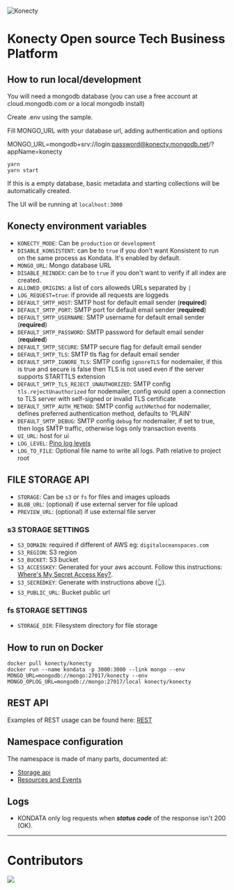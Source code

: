 ![Konecty](logo-konecty.png)

# Konecty Open source Tech Business Platform

## How to run local/development

You will need a mongodb database (you can use a free account at cloud.mongodb.com or a local mongodb install)

Create .env using the sample.

Fill MONGO_URL with your database url, adding authentication and options

MONGO_URL=mongodb+srv://login:password@konecty.mongodb.net/?appName=konecty

```
yarn
yarn start
```

If this is a empty database, basic metadata and starting collections will be automatically created.

The UI will be running at `localhost:3000`

## Konecty environment variables

-   `KONECTY_MODE`: Can be `production` or `development`
-   `DISABLE_KONSISTENT`: can be to `true` if you don't want Konsistent to run on the same process as Kondata. It's enabled by default.
-   `MONGO_URL`: Mongo database URL
-   `DISABLE_REINDEX`: can be to `true` if you don't want to verify if all index are created.
-   `ALLOWED_ORIGINS`: a list of cors alloweds URLs separated by `|`
-   `LOG_REQUEST=true`: if provide all requests are loggeds
-   `DEFAULT_SMTP_HOST`: SMTP host for default email sender (**required**)
-   `DEFAULT_SMTP_PORT`: SMTP port for default email sender (**required**)
-   `DEFAULT_SMTP_USERNAME`: SMTP username for default email sender (**required**)
-   `DEFAULT_SMTP_PASSWORD`: SMTP password for default email sender (**required**)
-   `DEFAULT_SMTP_SECURE`: SMTP secure flag for default email sender
-   `DEFAULT_SMTP_TLS`: SMTP tls flag for default email sender
-   `DEFAULT_SMTP_IGNORE_TLS`: SMTP config `ignoreTLS` for nodemailer, if this is true and secure is false then TLS is not used even if the server supports STARTTLS extension
-   `DEFAULT_SMTP_TLS_REJECT_UNAUTHORIZED`: SMTP config `tls.rejectUnauthorized` for nodemailer, config would open a connection to TLS server with self-signed or invalid TLS certificate
-   `DEFAULT_SMTP_AUTH_METHOD`: SMTP config `authMethod` for nodemailer, defines preferred authentication method, defaults to 'PLAIN'
-   `DEFAULT_SMTP_DEBUG`: SMTP config `debug` for nodemailer, if set to true, then logs SMTP traffic, otherwise logs only transaction events
-   `UI_URL`: host for ui
-   `LOG_LEVEL`: [Pino log levels](https://github.com/pinojs/pino/blob/HEAD/docs/api.md#level-string)
-   `LOG_TO_FILE`: Optional file name to write all logs. Path relative to project root

## FILE STORAGE API

-   `STORAGE`: Can be `s3` or `fs` for files and images uploads
-   `BLOB_URL`: (optional) if use external server for file upload
-   `PREVIEW_URL`: (optional) if use external file server

### s3 STORAGE SETTINGS

-   `S3_DOMAIN`: required if different of AWS eg: `digitaloceanspaces.com`
-   `S3_REGION`: S3 region
-   `S3_BUCKET`: S3 bucket
-   `S3_ACCESSKEY`: Generated for your aws account. Follow this instructions: [Where's My Secret Access Key?](https://aws.amazon.com/blogs/security/wheres-my-secret-access-key/).
-   `S3_SECREDKEY`: Generate with instructions above (👆).
-   `S3_PUBLIC_URL`: Bucket public url

### fs STORAGE SETTINGS

-   `STORAGE_DIR`: Filesystem directory for file storage

## How to run on Docker

```
docker pull konecty/konecty
docker run --name kondata -p 3000:3000 --link mongo --env MONGO_URL=mongodb://mongo:27017/konecty --env MONGO_OPLOG_URL=mongodb://mongo:27017/local konecty/konecty
```

## REST API

Examples of REST usage can be found here: [REST](REST.md)

## Namespace configuration

The namespace is made of many parts, documented at:

-   [Storage api](docs/en/STORAGE.md)
-   [Resources and Events](docs/en/RESOURCES_AND_EVENTS.md)

## Logs

-   KONDATA only log requests when **_status code_** of the response isn't 200 (OK).

---

# Contributors

<a href="https://github.com/konecty/konecty/graphs/contributors">
  <img src="https://contrib.rocks/image?repo=konecty/konecty" />
</a>
